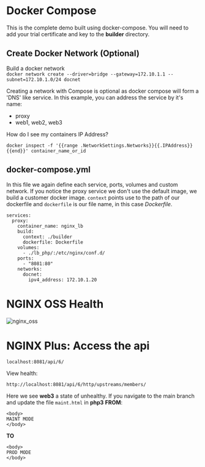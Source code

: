 # Docker Compose

This is the complete demo built using docker-compose. You will need to add your trial certificate and key to the **builder** directory.

## Create Docker Network (Optional)
Build a docker network <br/>
``docker network create --driver=bridge --gateway=172.10.1.1 --subnet=172.10.1.0/24 docnet``

Creating a network with Compose is optional as docker compose will form a 'DNS' like service. In this example, you can address the service by it's name:
 - proxy
 - web1, web2, web3

How do I see my containers IP Address?

`docker inspect -f '{{range .NetworkSettings.Networks}}{{.IPAddress}}{{end}}' container_name_or_id`

## docker-compose.yml

In this file we again define each service, ports, volumes and custom network. If you notice the proxy service we don't use the default image, we build a customer docker image. `context` points use to the path of our dockerfile and `dockerfile` is our file name, in this case *Dockerfile*.

```
services:
  proxy:
    container_name: nginx_lb
    build:
      context: ./builder
      dockerfile: Dockerfile
    volumes:
      - ./lb_php/:/etc/nginx/conf.d/
    ports: 
      - "8081:80"
    networks:
      docnet:
        ipv4_address: 172.10.1.20
```

# NGINX OSS Health

![nginx_oss](../imgs/doc_status)

# NGINX Plus: Access the api

`localhost:8081/api/6/`

View health:

`http://localhost:8081/api/6/http/upstreams/members/`

Here we see **web3** a state of unhealthy. If you navigate to the main branch and update the file `maint.html` in **php3** **FROM**:
```
<body>
MAINT MODE
</body>
```
**TO**
```
<body>
PROD MODE
</body>
```